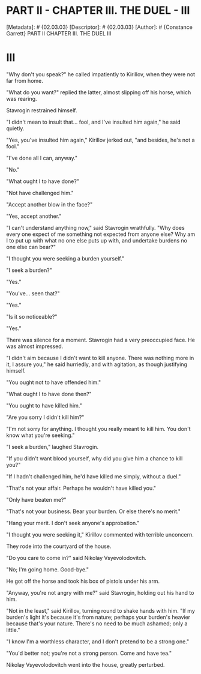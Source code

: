 # PART II - CHAPTER III. THE DUEL - III
[Metadata]: # {02.03.03}
[Descriptor]: # {02.03.03}
[Author]: # {Constance Garrett}
PART II
CHAPTER III. THE DUEL
III
# III
"Why don't you speak?" he called impatiently to Kirillov, when they were not
far from home.

"What do you want?" replied the latter, almost slipping off his horse, which
was rearing.

Stavrogin restrained himself.

"I didn't mean to insult that... fool, and I've insulted him again," he said
quietly.

"Yes, you've insulted him again," Kirillov jerked out, "and besides, he's not a
fool."

"I've done all I can, anyway."

"No."

"What ought I to have done?"

"Not have challenged him."

"Accept another blow in the face?"

"Yes, accept another."

"I can't understand anything now," said Stavrogin wrathfully. "Why does every
one expect of me something not expected from anyone else? Why am I to put up
with what no one else puts up with, and undertake burdens no one else can
bear?"

"I thought you were seeking a burden yourself."

"I seek a burden?"

"Yes."

"You've... seen that?"

"Yes."

"Is it so noticeable?"

"Yes."

There was silence for a moment. Stavrogin had a very preoccupied face. He was
almost impressed.

"I didn't aim because I didn't want to kill anyone. There was nothing more in
it, I assure you," he said hurriedly, and with agitation, as though justifying
himself.

"You ought not to have offended him."

"What ought I to have done then?"

"You ought to have killed him."

"Are you sorry I didn't kill him?"

"I'm not sorry for anything. I thought you really meant to kill him. You don't
know what you're seeking."

"I seek a burden," laughed Stavrogin.

"If you didn't want blood yourself, why did you give him a chance to kill you?"

"If I hadn't challenged him, he'd have killed me simply, without a duel."

"That's not your affair. Perhaps he wouldn't have killed you."

"Only have beaten me?"

"That's not your business. Bear your burden. Or else there's no merit."

"Hang your merit. I don't seek anyone's approbation."

"I thought you were seeking it," Kirillov commented with terrible unconcern.

They rode into the courtyard of the house.

"Do you care to come in?" said Nikolay Vsyevolodovitch.

"No; I'm going home. Good-bye."

He got off the horse and took his box of pistols under his arm.

"Anyway, you're not angry with me?" said Stavrogin, holding out his hand to
him.

"Not in the least," said Kirillov, turning round to shake hands with him. "If
my burden's light it's because it's from nature; perhaps your burden's heavier
because that's your nature. There's no need to be much ashamed; only a little."

"I know I'm a worthless character, and I don't pretend to be a strong one."

"You'd better not; you're not a strong person. Come and have tea."

Nikolay Vsyevolodovitch went into the house, greatly perturbed.

